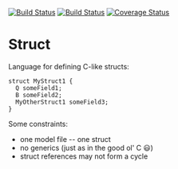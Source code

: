 [![Build Status](https://travis-ci.org/EmbeddedMontiArc/Struct.svg?branch=master)](https://travis-ci.org/EmbeddedMontiArc/Struct)
[![Build Status](https://circleci.com/gh/EmbeddedMontiArc/Struct/tree/master.svg?style=shield&circle-token=:circle-token)](https://circleci.com/gh/EmbeddedMontiArc/Struct/tree/master)
[![Coverage Status](https://coveralls.io/repos/github/EmbeddedMontiArc/Struct/badge.svg?branch=master)](https://coveralls.io/github/EmbeddedMontiArc/Struct?branch=master)

# Struct
Language for defining C-like structs:
```
struct MyStruct1 {
  Q someField1;
  B someField2;
  MyOtherStruct1 someField3;
}
```

Some constraints:
* one model file -- one struct
* no generics (just as in the good ol' C :smiley:)
* struct references may not form a cycle
